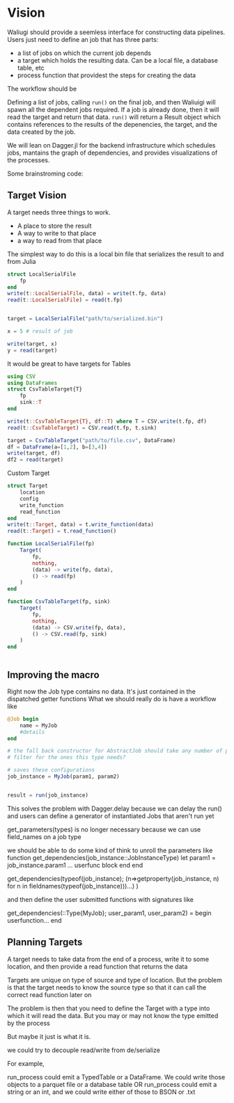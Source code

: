 # Vision
Waliugi should provide a seemless interface for constructing data pipelines. Users just need 
to define an job that has three parts:
* a list of jobs on which the current job depends 
* a target which holds the resulting data. Can be a local file, a database table, etc
* process function that providest the steps for creating the data

The workflow should be

Defining a list of jobs, calling `run()` on the final job, and then Waliuigi will
spawn all the dependent jobs required. If a job is already done, then it will read the target
and return that data. `run()` will return a Result object which contains references to the 
results of the depenencies, the target, and the data created by the job.

We will lean on Dagger.jl for the backend infrastructure which schedules jobs, mantains the
graph of dependencies, and provides visualizations of the processes. 

Some brainstroming code:




## Target Vision
A target needs three things to work.
* A place to store the result
* A way to write to that place
* a way to read from that place

The simplest way to do this is a local bin file that serializes the result to and from
Julia
```julia
struct LocalSerialFile 
    fp
end
write(t::LocalSerialFile, data) = write(t.fp, data)
read(t::LocalSerialFile) = read(t.fp)


target = LocalSerialFile("path/to/serialized.bin")

x = 5 # result of job

write(target, x)
y = read(target)
```

It would be great to have targets for Tables
```julia
using CSV
using DataFrames
struct CsvTableTarget{T}
    fp
    sink::T
end

write(t::CsvTableTarget{T}, df::T) where T = CSV.write(t.fp, df)
read(t::CsvTableTarget) = CSV.read(t.fp, t.sink)

target = CsvTableTarget("path/to/file.csv", DataFrame)
df = DataFrame(a=[1,2], b=[3,4])
write(target, df)
df2 = read(target)
```

Custom Target
```julia
struct Target
    location
    config
    write_function
    read_function
end
write(t::Target, data) = t.write_function(data)
read(t::Target) = t.read_function()

function LocalSerialFile(fp)
    Target(
        fp,
        nothing,
        (data) -> write(fp, data),
        () -> read(fp)
    )
end

function CsvTableTarget(fp, sink)
    Target(
        fp,
        nothing,
        (data) -> CSV.write(fp, data),
        () -> CSV.read(fp, sink)
    )
end



```
## Improving the macro
Right now the Job type contains no data. It's just contained in the dispatched getter functions
What we should really do is have a workflow like

```julia
@Job begin
    name = MyJob
    #details
end

# the fall back constructor for AbstractJob should take any number of params and then
# filter for the ones this type needs?

# saves these configurations
job_instance = MyJob(param1, param2)


result = run(job_instance)

```

This solves the problem with Dagger.delay because we can delay the run() and users can define
a generator of instantiated Jobs that aren't run yet

get_parameters(types) is no longer necessary because we can use field_names on a job type

we should be able to do some kind of think to unroll the parameters like
function get_dependencies(job_instance::JobInstanceType)
    let param1 = job_instance.param1 ...
        userfunc block
    end
end




get_dependencies(typeof(job_instance); (n=>getproperty(job_instance, n) for n in fieldnames(typeof(job_instance)))...) )

and then define the user submitted functions with signatures like

get_dependencies(::Type{MyJob}; user_param1, user_param2) = begin userfunction... end




## Planning Targets

A target needs to take data from the end of a process, write it to some location, and then
provide a read function that returns the data

Targets are unique on type of source and type of location. But the problem is that the target
needs to know the source type so that it can call the correct read function later on

The problem is then that you need to define the Target with a type into which it will read
the data. But you may or may not know the type emitted by the process

But maybe it just is what it is. 

we could try to decouple read/write from de/serialize 

For example, 

run_process could emit a TypedTable or a DataFrame. We could write those objects
to a parquet file or a database table
OR
run_process could emit a string or an int, and we could write either of those to BSON or .txt
